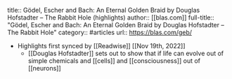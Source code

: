 title:: Gödel, Escher and Bach: An Eternal Golden Braid by Douglas Hofstadter – The Rabbit Hole (highlights)
author:: [[blas.com]]
full-title:: "Gödel, Escher and Bach: An Eternal Golden Braid by Douglas Hofstadter – The Rabbit Hole"
category:: #articles
url:: https://blas.com/geb/

- Highlights first synced by [[Readwise]] [[Nov 19th, 2022]]
	- [[Douglas Hofstadter]] sets out to show that if life can evolve out of simple chemicals and [[cells]] and [[consciousness]] out of [[neurons]]